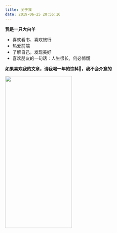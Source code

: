 ```yaml
---
title: 关于我
date: 2019-06-25 20:56:16
---
```



**我是一只大白羊**

- 喜欢看书、喜欢旅行
- 热爱前端
- 了解自己，发现美好
- 喜欢朋友的一句话：人生很长，何必惊慌


**如果喜欢我的文章，请我喝一年的饮料，我不会介意的**
 
 <img src="//img11.360buyimg.com/uba/jfs/t1/66434/35/4408/93245/5d286f92Ec30b9b24/54fa7cb750cd00a9.jpg" height="492px" width="216px" style="float:left"/>